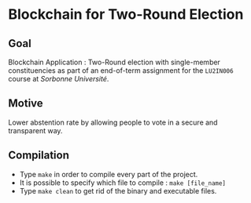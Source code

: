 # Blockchain for Two-Round Election

## Goal

Blockchain Application : Two-Round election with single-member constituencies as part of an end-of-term assignment for the `LU2IN006` course at _Sorbonne Université_.


## Motive

Lower abstention rate by allowing people to vote in a secure and transparent way.


## Compilation

- Type `make` in order to compile every part of the project. 
- It is possible to specify which file to compile : `make [file_name]`
- Type `make clean` to get rid of the binary and executable files. 
